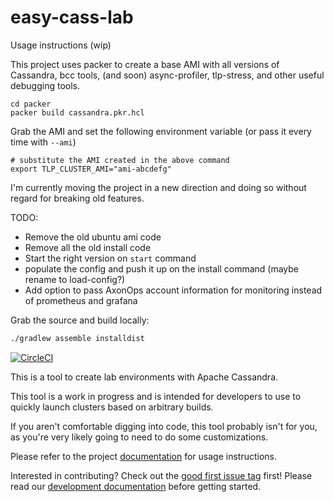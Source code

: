 # easy-cass-lab

Usage instructions (wip)

This project uses packer to create a base AMI with all versions of Cassandra, bcc tools, (and soon) async-profiler, tlp-stress, and other useful debugging tools.

```shell
cd packer
packer build cassandra.pkr.hcl
```

Grab the AMI and set the following environment variable (or pass it every time with `--ami`)

```shell
# substitute the AMI created in the above command
export TLP_CLUSTER_AMI="ami-abcdefg" 
```

I'm currently moving the project in a new direction and doing so without regard for breaking old features. 


TODO:

* Remove the old ubuntu ami code
* Remove all the old install code
* Start the right version on `start` command
* populate the config and push it up on the install command (maybe rename to load-config?)
* Add option to pass AxonOps account information for monitoring instead of prometheus and grafana

Grab the source and build locally:

```bash
./gradlew assemble installdist
```

[![CircleCI](https://circleci.com/gh/thelastpickle/easy-cass-lab.svg?style=svg)](https://circleci.com/gh/thelastpickle/easy-cass-lab)

This is a tool to create lab environments with Apache Cassandra. 

This tool is a work in progress and is intended for developers to use to quickly launch clusters based on arbitrary builds.

If you aren't comfortable digging into code, this tool probably isn't for you, as you're very likely going to need to do some customizations.

Please refer to the project [documentation](http://thelastpickle.com/easy-cass-lab/) for usage instructions. 

Interested in contributing?  Check out the [good first issue tag](https://github.com/rustyrazorblade/easy-cass-lab/issues?q=is%3Aissue+is%3Aopen+label%3A%22good+first+issue%22) first!  Please read our [development documentation](http://thelastpickle.com/easy-cass-lab/development) before getting started.


